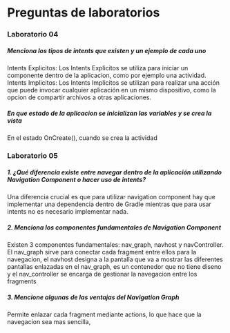 # Preguntas de laboratorios

### Laboratorio 04
##### Menciona los tipos de intents que existen y un ejemplo de cada uno
Intents Explicitos: Los Intents Explicitos se utiliza para iniciar un componente dentro de la aplicacion, como por ejemplo una actividad.
Intents Implicitos: Los Intents Implicitos se utilizan para realizar una acción que puede invocar cualquier aplicación en un mismo dispositivo, como la opcion de compartir archivos a otras aplicaciones. 
##### En que estado de la aplicacion se inicializan las variables y se crea la vista
En el estado OnCreate(), cuando se crea la actividad

### Laboratorio 05 
##### 1. ¿Qué diferencia existe entre navegar dentro de la aplicación utilizando Navigation Component o hacer uso de intents?
Una diferencia crucial es que para utilizar navigation component hay que implementar una dependencia dentro de Gradle mientras que para usar intents no es necesario implementar nada. 

##### 2. Menciona los componentes fundamentales de Navigation Component
Existen 3 componentes fundamentales: nav_graph, navhost y navController. El nav_graph sirve para conectar cada fragment entre ellos para la navegacion, el navhost designa a la pantalla que va a mostrar las diferentes pantallas enlazadas en el nav_graph, es un contenedor que no tiene diseno y el nav_controller se encarga de gestionar la navegacion entre los fragments 


##### 3. Mencione algunas de las ventajas del Navigation Graph
Permite enlazar cada fragment mediante actions, lo que hace que la navegacion sea mas sencilla, 
